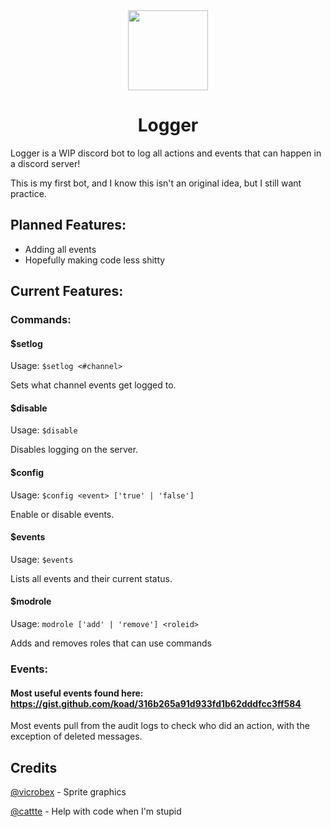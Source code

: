 <div align="center">

<img width="128" src="https://media.discordapp.net/attachments/737388909197262948/796812054253797376/logger.png" />

# Logger

</div>

Logger is a WIP discord bot to log all actions and events that can happen in a discord server!

This is my first bot, and I know this isn't an original idea, but I still want practice.

## Planned Features:

- Adding all events
- Hopefully making code less shitty

## Current Features:

### Commands:

#### $setlog

Usage: `$setlog <#channel>`

Sets what channel events get logged to.

#### $disable

Usage: `$disable`

Disables logging on the server.

#### $config

Usage: `$config <event> ['true' | 'false']`

Enable or disable events.

#### $events

Usage: `$events`

Lists all events and their current status.

#### $modrole

Usage: `modrole ['add' | 'remove'] <roleid>`

Adds and removes roles that can use commands

### Events:

#### Most useful events found here: https://gist.github.com/koad/316b265a91d933fd1b62dddfcc3ff584

Most events pull from the audit logs to check who did an action, with the exception of deleted messages.

## Credits

[@vicrobex](https://github.com/vicrobex) - Sprite graphics

[@cattte](https://github.com/cattte) - Help with code when I'm stupid
